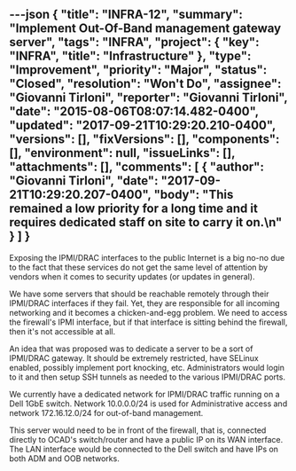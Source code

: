 ---json
{
  "title": "INFRA-12",
  "summary": "Implement Out-Of-Band management gateway server",
  "tags": "INFRA",
  "project": {
    "key": "INFRA",
    "title": "Infrastructure"
  },
  "type": "Improvement",
  "priority": "Major",
  "status": "Closed",
  "resolution": "Won't Do",
  "assignee": "Giovanni Tirloni",
  "reporter": "Giovanni Tirloni",
  "date": "2015-08-06T08:07:14.482-0400",
  "updated": "2017-09-21T10:29:20.210-0400",
  "versions": [],
  "fixVersions": [],
  "components": [],
  "environment": null,
  "issueLinks": [],
  "attachments": [],
  "comments": [
    {
      "author": "Giovanni Tirloni",
      "date": "2017-09-21T10:29:20.207-0400",
      "body": "This remained a low priority for a long time and it requires dedicated staff on site to carry it on.\n"
    }
  ]
}
---
Exposing the IPMI/DRAC interfaces to the public Internet is a big no-no due to the fact that these services do not get the same level of attention by vendors when it comes to security updates (or updates in general).

We have some servers that should be reachable remotely through their IPMI/DRAC interfaces if they fail. Yet, they are responsible for all incoming networking and it becomes a chicken-and-egg problem. We need to access the firewall's IPMI interface, but if that interface is sitting behind the firewall, then it's not accessible at all.

An idea that was proposed was to dedicate a server to be a sort of IPMI/DRAC gateway. It should be extremely restricted, have SELinux enabled, possibly implement port knocking, etc. Administrators would login to it and then setup SSH tunnels as needed to the various IPMI/DRAC ports.

We currently have a dedicated network for IPMI/DRAC traffic running on a Dell 1GbE switch. Network 10.0.0.0/24 is used for Administrative access and network 172.16.12.0/24 for out-of-band management.

This server would need to be in front of the firewall, that is, connected directly to OCAD's switch/router and have a public IP on its WAN interface. The LAN interface would be connected to the Dell switch and have IPs on both ADM and OOB networks.

        